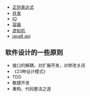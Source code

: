 - [正则表达式](./java/re)
- [并发](./java/concurrent)
- [IO](./java/io)
- [容器](./java/collection)
- [虚拟机](./java/jvm)
- [java8 api](https://www.matools.com/api/java8)
## 软件设计的一些原则
- 接口的解耦，对扩展开发，对修改关闭
- 《23种设计模式》
- TDD
- 敏捷开发
- 重构、代码整洁之道

